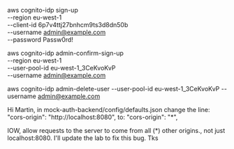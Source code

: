 aws cognito-idp sign-up \
  --region eu-west-1 \
  --client-id 6p7v4ttj27bnhcm9ts3d8dn50b \
  --username admin@example.com \
  --password Passw0rd!


  aws cognito-idp admin-confirm-sign-up \
  --region  eu-west-1 \
  --user-pool-id  eu-west-1_3CeKvoKvP \
  --username admin@example.com

  aws cognito-idp admin-delete-user --user-pool-id  eu-west-1_3CeKvoKvP --username admin@example.com 


  Hi Martin, in mock-auth-backend/config/defaults.json change the line:
      "cors-origin": "http://localhost:8080",
to:
    "cors-origin": "*",

IOW, allow requests to the server to come from all (*) other origins., not just localhost:8080. I'll update the lab to fix this bug. Tks